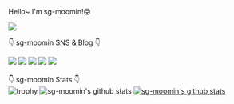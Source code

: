 Hello~ I'm sg-moomin!😝

<img src="https://cdn.discordapp.com/attachments/911905192407101463/929640817671405599/image_3.png">

👇 sg-moomin SNS & Blog 👇

<a href="https://velog.io/@sg-moomin" target="_blank"><img src="https://img.shields.io/badge/velog-00B388?style=flat-square&logo=vBandLabelog&logoColor=white"/></a>
<a href="https://sg-moomin.tistory.com/" target="_blank"><img src="https://img.shields.io/badge/Tistory-F5792A?style=flat-square&logo=Tistory&logoColor=white"/></a>
<a href="https://www.instagram.com/romin_pic/" target="_blank"><img src="https://img.shields.io/badge/Instagram-E4405F?style=flat-square&logo=Instagram&logoColor=white"/></a>
<a href="https://blog.naver.com/romin_pic" target="_blank"><img src="https://img.shields.io/badge/Naver-43B02A?style=flat-square&logo=Naver&logoColor=white"/></a>
<a href="https://www.bandlab.com/romin_pic" target="_blank"><img src="https://img.shields.io/badge/BandLab-F12C18?style=flat-square&logo=BandLab&logoColor=white"/></a>
<br>
<br>
👇 sg-moomin Stats 👇
<br>
![trophy](https://github-profile-trophy.vercel.app/?username=sg-moomin)
![sg-moomin's github stats](https://github-readme-stats.vercel.app/api?username=sg-moomin&show_icons=true)
[![sg-moomin's github stats](https://github-readme-stats.vercel.app/api/top-langs/?username=sg-moomin&show_icons=true&hide_border=true&title_color=004386&icon_color=004386&layout=compact)](https://github.com/sg-moomin)
